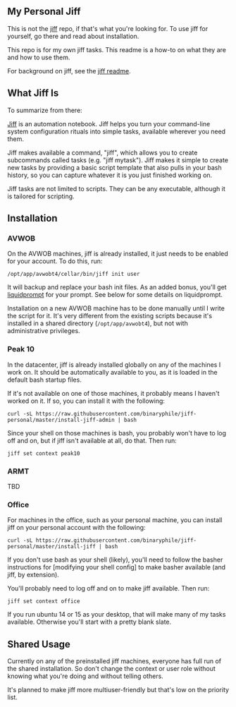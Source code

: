 ## My Personal Jiff

This is not the [jiff] repo, if that's what you're looking for.  To use
jiff for yourself, go there and read about installation.

This repo is for my own jiff tasks.  This readme is a how-to on what
they are and how to use them.

For background on jiff, see the [jiff readme].

## What Jiff Is

To summarize from there:

[Jiff] is an automation notebook.  Jiff helps you turn your command-line
system configuration rituals into simple tasks, available wherever you
need them.

Jiff makes available a command, "jiff", which allows you to create
subcommands called tasks (e.g. "jiff mytask").  Jiff makes it simple to
create new tasks by providing a basic script template that also pulls in
your bash history, so you can capture whatever it is you just finished
working on.

Jiff tasks are not limited to scripts.  They can be any executable,
although it is tailored for scripting.

## Installation

### AVWOB

On the AVWOB machines, jiff is already installed, it just needs to be
enabled for your account.  To do this, run:

```
/opt/app/avwobt4/cellar/bin/jiff init user
```

It will backup and replace your bash init files.  As an added bonus,
you'll get [liquidprompt] for your prompt.  See below for some details
on liquidprompt.

Installation on a new AVWOB machine has to be done manually until I
write the script for it.  It's very different from the existing scripts
because it's installed in a shared directory (`/opt/app/avwobt4`), but
not with administrative privileges.

### Peak 10

In the datacenter, jiff is already installed globally on any of the
machines I work on.  It should be automatically available to you, as it
is loaded in the default bash startup files.

If it's not available on one of those machines, it probably means I
haven't worked on it.  If so, you can install it with the following:

```
curl -sL https://raw.githubusercontent.com/binaryphile/jiff-personal/master/install-jiff-admin | bash
```

Since your shell on those machines is bash, you probably won't have to
log off and on, but if jiff isn't available at all, do that.  Then run:

```
jiff set context peak10
```

### ARMT

TBD

### Office

For machines in the office, such as your personal machine, you can
install jiff on your personal account with the following:

```
curl -sL https://raw.githubusercontent.com/binaryphile/jiff-personal/master/install-jiff | bash
```

If you don't use bash as your shell (likely), you'll need to follow the
basher instructions for [modifying your shell config] to make basher
available (and jiff, by extension).

You'll probably need to log off and on to make jiff available.  Then
run:

```
jiff set context office
```

If you run ubuntu 14 or 15 as your desktop, that will make many of my
tasks available.  Otherwise you'll start with a pretty blank slate.

## Shared Usage

Currently on any of the preinstalled jiff machines, everyone has full
run of the shared installation.  So don't change the context or user
role without knowing what you're doing and without telling others.

It's planned to make jiff more multiuser-friendly but that's low on the
priority list.

[jiff]: https://github.com/binaryphile/jiff
[jiff readme]: https://github.com/binaryphile/jiff/blob/master/README.md
[liquidprompt]: https://github.com/nojhan/liquidprompt
